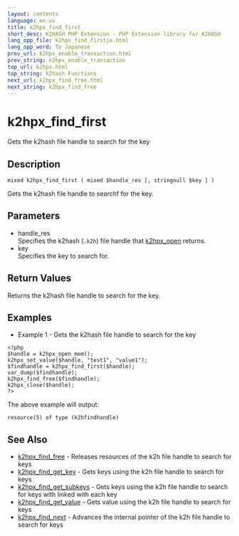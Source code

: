 ```yaml
---
layout: contents
language: en-us
title: k2hpx_find_first
short_desc: K2HASH PHP Extension - PHP Extension library for K2HASH
lang_opp_file: k2hpx_find_firstja.html
lang_opp_word: To Japanese
prev_url: k2hpx_enable_transaction.html
prev_string: k2hpx_enable_transaction
top_url: k2hpx.html
top_string: k2hash Functions
next_url: k2hpx_find_free.html
next_string: k2hpx_find_free
---
```


# k2hpx_find_first
Gets the k2hash file handle to search for the key

## Description
```
mixed k2hpx_find_first ( mixed $handle_res [, stringnull $key ] )
```
Gets the k2hash file handle to searchf for the key. 

## Parameters
- handle_res  
Specifies the k2hash (`.k2h`) file handle that [k2hpx_open](k2hpx_open.html) returns.
- key  
Specifies the key to search for.

## Return Values
Returns the k2hash file handle to search for the key.

## Examples
- Example 1 - Gets the k2hash file handle to search for the key
```
<?php
$handle = k2hpx_open_mem();
k2hpx_set_value($handle, "test1", "value1");
$findhandle = k2hpx_find_first($handle);
var_dump($findhandle);
k2hpx_find_free($findhandle);
k2hpx_close($handle);
?>
```
The above example will output:
```
resource(5) of type (k2hfindhandle)
```

## See Also
- [k2hpx_find_free](k2hpx_find_free.html) - Releases resources of the k2h file handle to search for keys
- [k2hpx_find_get_key](k2hpx_find_get_key.html) - Gets keys using the k2h file handle to search for keys
- [k2hpx_find_get_subkeys](k2hpx_find_get_subkeys.html) - Gets keys using the k2h file handle to search for keys with linked with each key
- [k2hpx_find_get_value](k2hpx_find_get_value.html) - Gets value using the k2h file handle to search for keys
- [k2hpx_find_next](k2hpx_find_next.html) - Advances the internal pointer of the k2h file handle to search for keys
